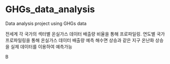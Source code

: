 # GHGs_data_analysis
Data analysis project using GHGs data

전세계 각 국가의 섹터별 온실가스 데이터 배출량 비율을 통해 프로파일링.
연도별 국가 프로파일링을 통해 온실가스 데이터 배출량 예측
해수면 상승과 같은 지구 온난화 상승을 실제 데이터를 이용하여 예측가능

B
